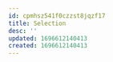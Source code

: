```yaml
---
id: cpmhsz541f0czzst8jqzf17
title: Selection
desc: ''
updated: 1696612140413
created: 1696612140413
---
```

